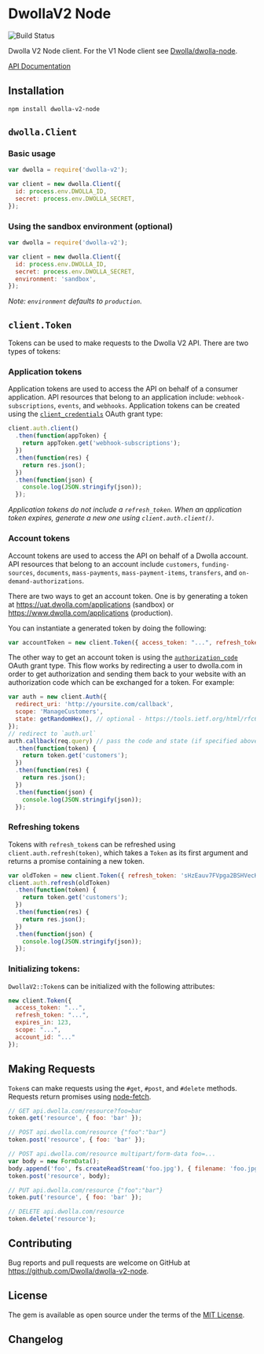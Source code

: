 # DwollaV2 Node

![Build Status](https://travis-ci.org/Dwolla/dwolla-v2-node.svg)

Dwolla V2 Node client. For the V1 Node client see [Dwolla/dwolla-node](https://github.com/Dwolla/dwolla-node).

[API Documentation](https://docsv2.dwolla.com)

## Installation

```
npm install dwolla-v2-node
```

## `dwolla.Client`

### Basic usage

```javascript
var dwolla = require('dwolla-v2');

var client = new dwolla.Client({
  id: process.env.DWOLLA_ID,
  secret: process.env.DWOLLA_SECRET,
});
```

### Using the sandbox environment (optional)

```javascript
var dwolla = require('dwolla-v2');

var client = new dwolla.Client({
  id: process.env.DWOLLA_ID,
  secret: process.env.DWOLLA_SECRET,
  environment: 'sandbox',
});
```

*Note: `environment` defaults to `production`.*

## `client.Token`

Tokens can be used to make requests to the Dwolla V2 API. There are two types of tokens:

### Application tokens

Application tokens are used to access the API on behalf of a consumer application. API resources that
belong to an application include: `webhook-subscriptions`, `events`, and `webhooks`. Application
tokens can be created using the [`client_credentials`][client_credentials] OAuth grant type:

[client_credentials]: https://tools.ietf.org/html/rfc6749#section-4.4

```javascript
client.auth.client()
  .then(function(appToken) {
    return appToken.get('webhook-subscriptions');
  })
  .then(function(res) {
    return res.json();
  })
  .then(function(json) {
    console.log(JSON.stringify(json));
  });
```

*Application tokens do not include a `refresh_token`. When an application token expires, generate
a new one using `client.auth.client()`.*

### Account tokens

Account tokens are used to access the API on behalf of a Dwolla account. API resources that belong
to an account include `customers`, `funding-sources`, `documents`, `mass-payments`, `mass-payment-items`,
`transfers`, and `on-demand-authorizations`.

There are two ways to get an account token. One is by generating a token at
https://uat.dwolla.com/applications (sandbox) or https://www.dwolla.com/applications (production).

You can instantiate a generated token by doing the following:

```javascript
var accountToken = new client.Token({ access_token: "...", refresh_token: "..." });
```

The other way to get an account token is using the [`authorization_code`][authorization_code]
OAuth grant type. This flow works by redirecting a user to dwolla.com in order to get authorization
and sending them back to your website with an authorization code which can be exchanged for a token.
For example:

[authorization_code]: https://tools.ietf.org/html/rfc6749#section-4.1

```javascript
var auth = new client.Auth({
  redirect_uri: 'http://yoursite.com/callback',
  scope: 'ManageCustomers',
  state: getRandomHex(), // optional - https://tools.ietf.org/html/rfc6749#section-10.12
});
// redirect to `auth.url`
auth.callback(req.query) // pass the code and state (if specified above) to the callback
  .then(function(token) {
    return token.get('customers');
  })
  .then(function(res) {
    return res.json();
  })
  .then(function(json) {
    console.log(JSON.stringify(json));
  });
```

### Refreshing tokens

Tokens with `refresh_token`s can be refreshed using `client.auth.refresh(token)`, which takes a
`Token` as its first argument and returns a promise containing a new token.

```javascript
var oldToken = new client.Token({ refresh_token: 'sHzEauv7FVpga2BSHVecKqFmCUfuhbBa4JRuClFuYa5vUSUdhL' });
client.auth.refresh(oldToken)
  .then(function(token) {
    return token.get('customers');
  })
  .then(function(res) {
    return res.json();
  })
  .then(function(json) {
    console.log(JSON.stringify(json));
  });
```

### Initializing tokens:

`DwollaV2::Token`s can be initialized with the following attributes:

```javascript
new client.Token({
  access_token: "...",
  refresh_token: "...",
  expires_in: 123,
  scope: "...",
  account_id: "..."
});
```

## Making Requests

`Token`s can make requests using the `#get`, `#post`, and `#delete` methods. Requests return
promises using [node-fetch][].

[node-fetch]: https://github.com/bitinn/node-fetch

```javascript
// GET api.dwolla.com/resource?foo=bar
token.get('resource', { foo: 'bar' });

// POST api.dwolla.com/resource {"foo":"bar"}
token.post('resource', { foo: 'bar' });

// POST api.dwolla.com/resource multipart/form-data foo=...
var body = new FormData();
body.append('foo', fs.createReadStream('foo.jpg'), { filename: 'foo.jpg', contentType: 'image/jpeg', knownLength: 12345 });
token.post('resource', body);

// PUT api.dwolla.com/resource {"foo":"bar"}
token.put('resource', { foo: 'bar' });

// DELETE api.dwolla.com/resource
token.delete('resource');
```

## Contributing

Bug reports and pull requests are welcome on GitHub at https://github.com/Dwolla/dwolla-v2-node.

## License

The gem is available as open source under the terms of the [MIT License](https://github.com/Dwolla/dwolla-v2-node).

## Changelog

